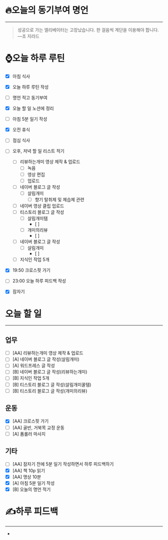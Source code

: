 # 🔥오늘의 동기부여 명언

---

> 성공으로 가는 엘리베이터는 고장났습니다. 한 걸음씩 계단을 이용해야 합니다.
> —조 지라드

# ⌚오늘 하루 루틴

- [x] 아침 식사
- [x] 오늘 하루 루틴 작성
- [ ] 명언 적고 동기부여
- [x] 오늘 할 일 노션에 정리
- [ ] 아침 5분 일기 작성
- [x] 오전 휴식
- [ ] 점심 식사
- [ ] 오후, 저녁 할 일 리스트 적기
    - [ ] 리뷰하는개미 영상 제작 & 업로드
        - [ ] 녹음
        - [ ] 영상 편집
        - [ ] 업로드
	- [ ] 네이버 블로그 글 작성
		- [ ] 살림개미
			- [ ] 향기 탈취제 및 제습제 관련
	- [ ] 네이버 영상 클립 업로드
    - [ ] 티스토리 블로그 글 작성
        - [ ] 살림개미템
            - [ ] 
        - [ ] 개미의리뷰
            - [ ] 
	- [ ] 네이버 블로그 글 작성
        - [ ] 살림개미
            - [ ] 
    - [ ] 지식인 작업 5개
- [x] 19:50 크로스핏 가기
- [ ] 23:00 오늘 하루 피드백 작성
- [x] 잠자기


# 오늘 할 일
---
## 업무
- [ ] [AA] 리뷰하는개미 영상 제작 & 업로드
- [ ] [A] 네이버 블로그 글 작성(살림개미)
- [ ] [A] 워드프레스 글 작성
- [ ] [B] 네이버 블로그 글 작성(리뷰하는개미)
- [ ] [B] 지식인 작업 5개
- [ ] [B] 티스토리 블로그 글 작성(살림개미꿀템)
- [ ] [B] 티스토리 블로그 글 작성(개미의리뷰)

## 운동
- [x] [AA] 크로스핏 가기
- [ ] [AA] 골반, 거북목 교정 운동
- [ ] [A] 폼롤러 마사지

## 기타
- [ ] [AA] 잠자기 전에 5분 일기 작성하면서 하루 피드백하기
- [x] [AA] 책 10p 읽기
- [x] [AA] 명상 10분
- [x] [A] 아침 5분 일기 작성
- [x] [B] 오늘의 명언 적기

# ✍하루 피드백

---
- 